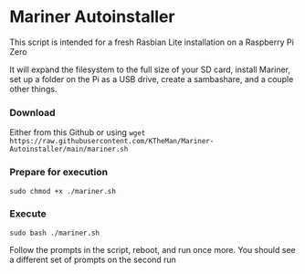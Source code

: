 # Mariner Autoinstaller

This script is intended for a fresh Rasbian Lite installation on a Raspberry Pi Zero

It will expand the filesystem to the full size of your SD card, install Mariner, set up a folder on the Pi as a USB drive, create a sambashare, and a couple other things.

### Download
Either from this Github or using
`wget https://raw.githubusercontent.com/KTheMan/Mariner-Autoinstaller/main/mariner.sh`

### Prepare for execution
`sudo chmod +x ./mariner.sh`

### Execute
`sudo bash ./mariner.sh`

Follow the prompts in the script, reboot, and run once more.
You should see a different set of prompts on the second run
